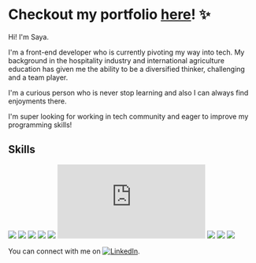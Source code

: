 # Checkout my portfolio [here](https://sayafolio.web.app/)! ✨

Hi! I'm Saya.

I'm a front-end developer who is currently pivoting my way into tech. My background in the hospitality industry and international agriculture education has given me the ability to be a diversified thinker, challenging and a team player. 

I'm a curious person who is never stop learning and also I can always find enjoyments there. 

I'm super looking for working in tech community and eager to improve my programming skills!


## Skills

![](https://img.shields.io/badge/<Lang>-<TypeScript>-26689A?style=for-the-badge&logo=typescript)
![](https://img.shields.io/badge/<Lang>-<JavaScript>-critical?style=for-the-badge&logo=javascript)
![](https://img.shields.io/badge/<Libr>-<React>-informational?style=for-the-badge&logo=react)
![](https://img.shields.io/badge/<Libr>-<Redux>-informational?style=for-the-badge&logo=redux)
![](https://img.shields.io/badge/<Libr>-<SASS(SCSS)>-informational?style=for-the-badge&logo=sass)
![](https://img.shields.io/badge/<Libr>-<Node.js>-informational?style=for-the-badge&logo=node.js)
![](https://img.shields.io/badge/<Libr>-<Tailwind.css>-informational?style=for-the-badge&logo=tailwindcss)
![](https://img.shields.io/badge/<Database>-<MongoDB>-orange?style=for-the-badge&logo=mongodb)
![](https://img.shields.io/badge/<Database>-<Firebase>-orange?style=for-the-badge&logo=firebase)

<!-- Actual text -->

You can connect with me on [![LinkedIn][1.1]][1].

<!-- Icons -->

[1.1]: https://raw.githubusercontent.com/MartinHeinz/MartinHeinz/master/linkedin-3-16.png (LinkedIn icon without padding)

<!-- Links to your social media accounts -->

[1]: https://www.linkedin.com/in/saya
